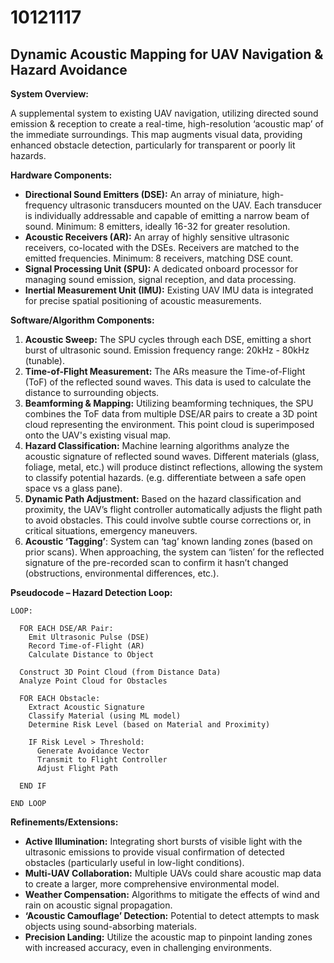 # 10121117

## Dynamic Acoustic Mapping for UAV Navigation & Hazard Avoidance

**System Overview:**

A supplemental system to existing UAV navigation, utilizing directed sound emission & reception to create a real-time, high-resolution ‘acoustic map’ of the immediate surroundings. This map augments visual data, providing enhanced obstacle detection, particularly for transparent or poorly lit hazards.

**Hardware Components:**

*   **Directional Sound Emitters (DSE):**  An array of miniature, high-frequency ultrasonic transducers mounted on the UAV.  Each transducer is individually addressable and capable of emitting a narrow beam of sound.  Minimum: 8 emitters, ideally 16-32 for greater resolution.
*   **Acoustic Receivers (AR):**  An array of highly sensitive ultrasonic receivers, co-located with the DSEs.  Receivers are matched to the emitted frequencies. Minimum: 8 receivers, matching DSE count.
*   **Signal Processing Unit (SPU):** A dedicated onboard processor for managing sound emission, signal reception, and data processing.
*   **Inertial Measurement Unit (IMU):** Existing UAV IMU data is integrated for precise spatial positioning of acoustic measurements.

**Software/Algorithm Components:**

1.  **Acoustic Sweep:** The SPU cycles through each DSE, emitting a short burst of ultrasonic sound. Emission frequency range: 20kHz - 80kHz (tunable).
2.  **Time-of-Flight Measurement:** The ARs measure the Time-of-Flight (ToF) of the reflected sound waves. This data is used to calculate the distance to surrounding objects.
3.  **Beamforming & Mapping:**  Utilizing beamforming techniques, the SPU combines the ToF data from multiple DSE/AR pairs to create a 3D point cloud representing the environment.  This point cloud is superimposed onto the UAV's existing visual map.
4.  **Hazard Classification:**  Machine learning algorithms analyze the acoustic signature of reflected sound waves.  Different materials (glass, foliage, metal, etc.) will produce distinct reflections, allowing the system to classify potential hazards. (e.g. differentiate between a safe open space vs a glass pane).
5.  **Dynamic Path Adjustment:**  Based on the hazard classification and proximity, the UAV’s flight controller automatically adjusts the flight path to avoid obstacles. This could involve subtle course corrections or, in critical situations, emergency maneuvers.
6.  **Acoustic ‘Tagging’**:  System can ‘tag’ known landing zones (based on prior scans). When approaching, the system can ‘listen’ for the reflected signature of the pre-recorded scan to confirm it hasn’t changed (obstructions, environmental differences, etc.).

**Pseudocode – Hazard Detection Loop:**

```
LOOP:

  FOR EACH DSE/AR Pair:
    Emit Ultrasonic Pulse (DSE)
    Record Time-of-Flight (AR)
    Calculate Distance to Object

  Construct 3D Point Cloud (from Distance Data)
  Analyze Point Cloud for Obstacles
  
  FOR EACH Obstacle:
    Extract Acoustic Signature
    Classify Material (using ML model)
    Determine Risk Level (based on Material and Proximity)
    
    IF Risk Level > Threshold:
      Generate Avoidance Vector
      Transmit to Flight Controller
      Adjust Flight Path
      
  END IF

END LOOP
```

**Refinements/Extensions:**

*   **Active Illumination:** Integrating short bursts of visible light with the ultrasonic emissions to provide visual confirmation of detected obstacles (particularly useful in low-light conditions).
*   **Multi-UAV Collaboration:** Multiple UAVs could share acoustic map data to create a larger, more comprehensive environmental model.
*   **Weather Compensation:**  Algorithms to mitigate the effects of wind and rain on acoustic signal propagation.
*   **‘Acoustic Camouflage’ Detection:** Potential to detect attempts to mask objects using sound-absorbing materials.
*   **Precision Landing:** Utilize the acoustic map to pinpoint landing zones with increased accuracy, even in challenging environments.